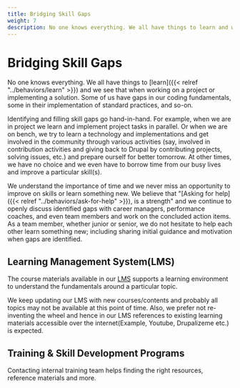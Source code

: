 ```yaml
---
title: Bridging Skill Gaps
weight: 7
description: No one knows everything. We all have things to learn and we see that when working on a project or implementing a solution. Some of us have gaps in our coding fundamentals, some in their implementation of standard practices, and so-on.
---
```


# Bridging Skill Gaps

No one knows everything. We all have things to [learn]({{< relref "../behaviors/learn" >}}) and we see that when working on a project or implementing a solution. Some of us have gaps in our coding fundamentals, some in their implementation of standard practices, and so-on.

Identifying and filling skill gaps go hand-in-hand. For example, when we are in project we learn and implement project tasks in parallel. Or when we are on bench, we try to learn a technology and implementations and get involved in the community through various activities (say, involved in contribution activities and giving back to Drupal by contributing projects, solving issues, etc.) and prepare ourself for better tomorrow. At other times, we have no choice and we even have to borrow time from our busy lives and improve a particular skill(s).

We understand the importance of time and we never miss an opportunity to improve on skills or learn something new. We believe that "[Asking for help]({{< relref "../behaviors/ask-for-help" >}}), is a strength" and we continue to openly discuss identified gaps with career managers, performance coaches, and even team members and work on the concluded action items. As a team member, whether junior or senior, we do not hesitate to help each other learn something new; including sharing initial guidance and motivation when gaps are identified.

## Learning Management System(LMS)

The course materials available in our [LMS](https://learning.axelerant.com) supports a learning environment to understand the fundamentals around a particular topic.

We keep updating our LMS with new courses/contents and probably all topics may not be available at this point of time. Also, we prefer not re-inventing the wheel and hence in our LMS references to existing learning materials accessible over the internet(Example, Youtube, Drupalizeme etc.) is expected.

## Training & Skill Development Programs

Contacting internal training team helps finding the right resources, reference materials and more.

